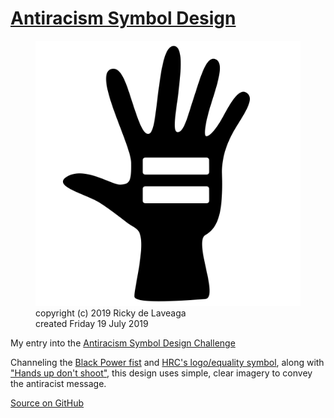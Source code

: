 # [Antiracism Symbol Design](https://github.com/rdela/antiracist)

<figure>
<img src="antiracist.svg" alt="antiracist">
<figcaption>
copyright (c) 2019 Ricky de Laveaga<br />
created Friday 19 July 2019
</figcaption>
</figure>

My entry into the [Antiracism Symbol Design Challenge](http://www.randomhousebooks.com/campaign/antiracism-symbol-design-challenge/)

Channeling the [Black Power fist](https://en.wikipedia.org/wiki/Raised_fist) and [HRC's logo/equality symbol](https://www.hrc.org/hrc-story/about-our-logo), along with ["Hands up don't shoot"](https://en.wikipedia.org/wiki/Hands_up,_don%27t_shoot), this design uses simple, clear imagery to convey the antiracist message.

[Source on GitHub](https://github.com/rdela/antiracist)